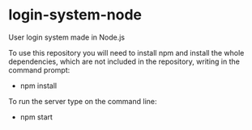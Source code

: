 # login-system-node
User login system made in Node.js


To use this repository you will need to install npm and install the whole dependencies, which are not included in the repository, writing in the command prompt:

- npm install

To run the server type on the command line:

- npm start
